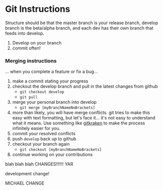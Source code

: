 # Git Instructions

Structure should be that the master branch is your release branch, develop branch is the beta/alpha branch, and each dev has their own branch that feeds into develop.

1. Develop on your branch
1. commit often!

### Merging instructions

... when you complete a feature or fix a bug...

1. make a commit stating your progress
1. checkout the develop branch and pull in the latest changes from github
	* `git checkout develop`
	* `git pull`
1. merge your personal branch into develop
	* `git merge [myBranchNameNoBrackets]`
1. more than likely, you will have merge conflicts. git tries to make this easy with text formatting, but let's face it... it's not easy to understand what it means. Use something like [gitkraken](https://www.gitkraken.com) to make the process infinitely easier for you.
1. commit your resolved conflicts
1. push `develop` back up to github
1. checkout your branch again
	* `git checkout [myBranchNameNoBrackets]`
1. continue working on your contributions


blah blah blah CHANGES!!!!!!
YAR

development change!

MICHAEL CHANGE